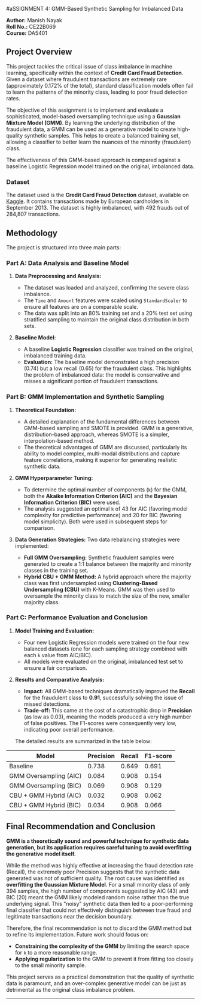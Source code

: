 
#aSSIGNMENT 4: GMM-Based Synthetic Sampling for Imbalanced Data

**Author:** Manish Nayak  
**Roll No.:** CE22B069  
**Course:** DA5401 

## Project Overview

This project tackles the critical issue of class imbalance in machine learning, specifically within the context of **Credit Card Fraud Detection**. Given a dataset where fraudulent transactions are extremely rare (approximately 0.172% of the total), standard classification models often fail to learn the patterns of the minority class, leading to poor fraud detection rates.

The objective of this assignment is to implement and evaluate a sophisticated, model-based oversampling technique using a **Gaussian Mixture Model (GMM)**. By learning the underlying distribution of the fraudulent data, a GMM can be used as a generative model to create high-quality synthetic samples. This helps to create a balanced training set, allowing a classifier to better learn the nuances of the minority (fraudulent) class.

The effectiveness of this GMM-based approach is compared against a baseline Logistic Regression model trained on the original, imbalanced data.

### Dataset

The dataset used is the **Credit Card Fraud Detection** dataset, available on [Kaggle](https://www.kaggle.com/mlg-ulb/creditcardfraud). It contains transactions made by European cardholders in September 2013. The dataset is highly imbalanced, with 492 frauds out of 284,807 transactions.

## Methodology

The project is structured into three main parts:

### Part A: Data Analysis and Baseline Model

1.  **Data Preprocessing and Analysis:**
    *   The dataset was loaded and analyzed, confirming the severe class imbalance.
    *   The `Time` and `Amount` features were scaled using `StandardScaler` to ensure all features are on a comparable scale.
    *   The data was split into an 80% training set and a 20% test set using stratified sampling to maintain the original class distribution in both sets.

2.  **Baseline Model:**
    *   A baseline **Logistic Regression** classifier was trained on the original, imbalanced training data.
    *   **Evaluation:** The baseline model demonstrated a high precision (0.74) but a low recall (0.65) for the fraudulent class. This highlights the problem of imbalanced data: the model is conservative and misses a significant portion of fraudulent transactions.

### Part B: GMM Implementation and Synthetic Sampling

1.  **Theoretical Foundation:**
    *   A detailed explanation of the fundamental differences between GMM-based sampling and SMOTE is provided. GMM is a generative, distribution-based approach, whereas SMOTE is a simpler, interpolation-based method.
    *   The theoretical advantages of GMM are discussed, particularly its ability to model complex, multi-modal distributions and capture feature correlations, making it superior for generating realistic synthetic data.

2.  **GMM Hyperparameter Tuning:**
    *   To determine the optimal number of components (`k`) for the GMM, both the **Akaike Information Criterion (AIC)** and the **Bayesian Information Criterion (BIC)** were used.
    *   The analysis suggested an optimal `k` of 43 for AIC (favoring model complexity for predictive performance) and 20 for BIC (favoring model simplicity). Both were used in subsequent steps for comparison.

3.  **Data Generation Strategies:**
    Two data rebalancing strategies were implemented:
    *   **Full GMM Oversampling:** Synthetic fraudulent samples were generated to create a 1:1 balance between the majority and minority classes in the training set.
    *   **Hybrid CBU + GMM Method:** A hybrid approach where the majority class was first undersampled using **Clustering-Based Undersampling (CBU)** with K-Means. GMM was then used to oversample the minority class to match the size of the new, smaller majority class.

### Part C: Performance Evaluation and Conclusion

1.  **Model Training and Evaluation:**
    *   Four new Logistic Regression models were trained on the four new balanced datasets (one for each sampling strategy combined with each `k` value from AIC/BIC).
    *   All models were evaluated on the original, imbalanced test set to ensure a fair comparison.

2.  **Results and Comparative Analysis:**
    *   **Impact:** All GMM-based techniques dramatically improved the **Recall** for the fraudulent class to **0.91**, successfully solving the issue of missed detections.
    *   **Trade-off:** This came at the cost of a catastrophic drop in **Precision** (as low as 0.03), meaning the models produced a very high number of false positives. The F1-scores were consequently very low, indicating poor overall performance.

    The detailed results are summarized in the table below:

| Model                      | Precision | Recall   | F1-score |
| -------------------------- | --------- | -------- | -------- |
| Baseline                   | 0.738     | 0.649    | 0.691    |
| GMM Oversampling (AIC)     | 0.084     | 0.908    | 0.154    |
| GMM Oversampling (BIC)     | 0.069     | 0.908    | 0.129    |
| CBU + GMM Hybrid (AIC)     | 0.032     | 0.908    | 0.062    |
| CBU + GMM Hybrid (BIC)     | 0.034     | 0.908    | 0.066    |

## Final Recommendation and Conclusion

**GMM is a theoretically sound and powerful technique for synthetic data generation, but its application requires careful tuning to avoid overfitting the generative model itself.**

While the method was highly effective at increasing the fraud detection rate (Recall), the extremely poor Precision suggests that the synthetic data generated was not of sufficient quality. The root cause was identified as **overfitting the Gaussian Mixture Model**. For a small minority class of only 394 samples, the high number of components suggested by AIC (43) and BIC (20) meant the GMM likely modeled random noise rather than the true underlying signal. This "noisy" synthetic data then led to a poor-performing final classifier that could not effectively distinguish between true fraud and legitimate transactions near the decision boundary.

Therefore, the final recommendation is not to discard the GMM method but to refine its implementation. Future work should focus on:
*   **Constraining the complexity of the GMM** by limiting the search space for `k` to a more reasonable range.
*   **Applying regularization** to the GMM to prevent it from fitting too closely to the small minority sample.

This project serves as a practical demonstration that the quality of synthetic data is paramount, and an over-complex generative model can be just as detrimental as the original class imbalance problem.

---
